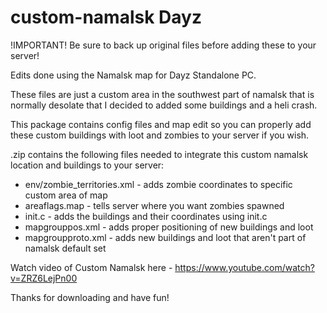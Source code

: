 # custom-namalsk Dayz

!IMPORTANT! Be sure to back up original files before adding these to your server! 

Edits done using the Namalsk map for Dayz Standalone PC.

These files are just a custom area in the southwest part of namalsk that is normally desolate that I decided to added some buildings and a heli crash.

This package contains config files and map edit so you can properly add these custom buildings with loot and zombies to your server if you wish.

.zip contains the following files needed to integrate this custom namalsk location and buildings to your server:

- env/zombie_territories.xml - adds zombie coordinates to specific custom area of map
- areaflags.map - tells server where you want zombies spawned
- init.c - adds the buildings and their coordinates using init.c
- mapgrouppos.xml - adds proper positioning of new buildings and loot
- mapgroupproto.xml - adds new buildings and loot that aren't part of namalsk default set

Watch video of Custom Namalsk here - https://www.youtube.com/watch?v=ZRZ6LejPn00

Thanks for downloading and have fun! 
